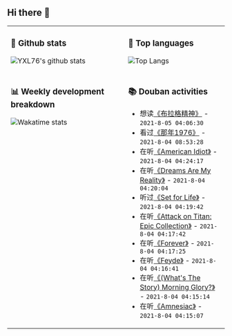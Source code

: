 ## Hi there 👋

<table>
<tr>
<td valign="top" width="54%">

### 🔭 Github stats

![YXL76's github stats](https://github-readme-stats.yxl76.vercel.app/api?username=YXL76&count_private=true&show_icons=true&include_all_commits=true&theme=prussian&line_height=28&disable_animations=true)

</td>

<td valign="top" width="46%">

### 🌱 Top languages

![Top Langs](https://github-readme-stats.yxl76.vercel.app/api/top-langs/?username=YXL76&layout=compact&theme=prussian&langs_count=8&hide=HTML,CSS,SCSS)

</td>
</tr>
<tr>
<td valign="top" width="54%">

### 📊 Weekly development breakdown

![Wakatime stats](https://github-readme-stats.yxl76.vercel.app/api/wakatime?username=YXL76&layout=compact&theme=prussian)


</td>
<td valign="top" width="46%">

### 📚 Douban activities

- 想读[《布拉格精神》](https://book.douban.com/subject/26436285/) - `2021-8-05 04:06:30`
- 看过[《那年1976》](http://movie.douban.com/subject/26970634/) - `2021-8-04 08:53:28`
- 在听[《American Idiot》](https://music.douban.com/subject/1396380/) - `2021-8-04 04:24:17`
- 在听[《Dreams Are My Reality》](https://music.douban.com/subject/2760146/) - `2021-8-04 04:20:04`
- 听过[《Set for Life》](https://music.douban.com/subject/34975151/) - `2021-8-04 04:19:42`
- 在听[《Attack on Titan: Epic Collection》](https://music.douban.com/subject/35376867/) - `2021-8-04 04:17:42`
- 在听[《Forever》](https://music.douban.com/subject/26169875/) - `2021-8-04 04:17:25`
- 在听[《Feyde》](https://music.douban.com/subject/35046940/) - `2021-8-04 04:16:41`
- 在听[《(What's The Story) Morning Glory?》](https://music.douban.com/subject/1395617/) - `2021-8-04 04:15:14`
- 在听[《Amnesiac》](https://music.douban.com/subject/1394562/) - `2021-8-04 04:15:07`

</td>
</tr>
</table>

<!--
**YXL76/YXL76** is a ✨ _special_ ✨ repository because its `README.md` (this file) appears on your GitHub profile.

Here are some ideas to get you started:

- 🔭 I’m currently working on ...
- 🌱 I’m currently learning ...
- 👯 I’m looking to collaborate on ...
- 🤔 I’m looking for help with ...
- 💬 Ask me about ...
- 📫 How to reach me: ...
- 😄 Pronouns: ...
- ⚡ Fun fact: ...
-->
